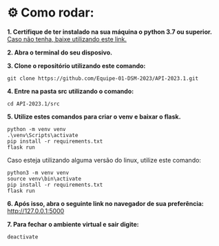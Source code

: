 # ⚙️ Como rodar:

**1. Certifique de ter instalado na sua máquina o python 3.7 ou superior.** [Caso não tenha, baixe utilizando este link.](https://www.python.org/downloads/)

**2. Abra o terminal do seu disposivo.**

**3. Clone o repositório utilizando este comando:**

```
git clone https://github.com/Equipe-01-DSM-2023/API-2023.1.git 
```

**4. Entre na pasta src utilizando o comando:**

``` 
cd API-2023.1/src 
```

**5. Utilize estes comandos para criar o venv e baixar o flask.**

```
python -m venv venv
.\venv\Scripts\activate
pip install -r requirements.txt
flask run
```

Caso esteja utilizando alguma versão do linux, utilize este comando:

```
python3 -m venv venv
source venv\bin\activate
pip install -r requirements.txt
flask run
```

**6. Após isso, abra o seguinte link no navegador de sua preferência:** http://127.0.0.1:5000

**7. Para fechar o ambiente virtual e sair digite:**

```
deactivate
```